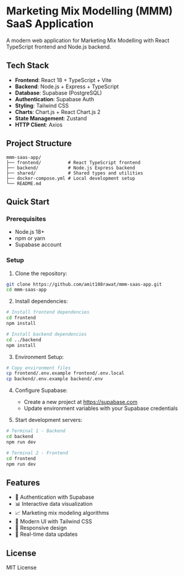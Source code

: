 # Marketing Mix Modelling (MMM) SaaS Application

A modern web application for Marketing Mix Modelling with React TypeScript frontend and Node.js backend.

## Tech Stack

- **Frontend**: React 18 + TypeScript + Vite
- **Backend**: Node.js + Express + TypeScript
- **Database**: Supabase (PostgreSQL)
- **Authentication**: Supabase Auth
- **Styling**: Tailwind CSS
- **Charts**: Chart.js + React Chart.js 2
- **State Management**: Zustand
- **HTTP Client**: Axios

## Project Structure

```
mmm-saas-app/
├── frontend/          # React TypeScript frontend
├── backend/           # Node.js Express backend
├── shared/            # Shared types and utilities
├── docker-compose.yml # Local development setup
└── README.md
```

## Quick Start

### Prerequisites
- Node.js 18+
- npm or yarn
- Supabase account

### Setup

1. Clone the repository:
```bash
git clone https://github.com/amit108rawat/mmm-saas-app.git
cd mmm-saas-app
```

2. Install dependencies:
```bash
# Install frontend dependencies
cd frontend
npm install

# Install backend dependencies
cd ../backend
npm install
```

3. Environment Setup:
```bash
# Copy environment files
cp frontend/.env.example frontend/.env.local
cp backend/.env.example backend/.env
```

4. Configure Supabase:
   - Create a new project at https://supabase.com
   - Update environment variables with your Supabase credentials

5. Start development servers:
```bash
# Terminal 1 - Backend
cd backend
npm run dev

# Terminal 2 - Frontend
cd frontend
npm run dev
```

## Features

- 🔐 Authentication with Supabase
- 📊 Interactive data visualization
- 📈 Marketing mix modeling algorithms
- 🎨 Modern UI with Tailwind CSS
- 📱 Responsive design
- 🔄 Real-time data updates

## License

MIT License